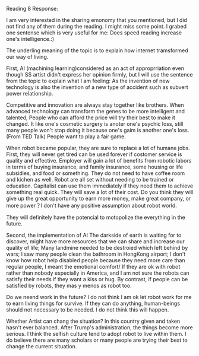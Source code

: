 Reading 8 Response:

I am very interested in the sharing emonomy that you mentioned, but I did not find any of them during the reading.
I might miss some point. I grabed one sentense which is very useful for me: Does speed reading increase one's intelligence.:)

The underling meaning of the topic is to explain how internet tramsformed our way of living.

First, AI (machining learning)considered as an act of approprriation even though SS artist didn't express her opinion 
firmly, but I will use the sentence from the topic to explain what I am feeling: As the invention of new technology is
also the invention of a new type of accident such as subvert power relationship. 

Competitive and innovation are always stay together like brothers. When advanced technology can transform the genes to be more
intelligent and talented, People who can afford the price will try their best to make it changed. It like one's cosmetic
surgery is anoter one's psychic loss, still many people won't stop doing it because one's gaim is another one's loss. (From TED
Talk) People want to play a fair game. 

When robot became popular, they are sure to replace a lot of humane jobs. First, they will never get tired can be used forever
if costomer service is quality and effective. Employer will gain a lot of benefits from robotic labors in terms of buying
insurance, and family insurance, some housing or life subsidies, and food or something. They do not need to have coffee room
and kichen as well. Robot are all set without needing to be trained or education. Capitalist can use them immediately if they
need them to achieve something real quick. They will save a lot of their cost. Do you think they will give up the great 
opportunity to earn more money, make great company, or more power？I don't have any positive assumption about robot world. 

They will definitely have the potencial to motopolize the everything in the future.

Second, the implementation of AI
The darkside of earth is waiting for to discover, might have more resources that we can share and increase our quality of life;
Many landmine needed to be destroied which left behind by wars;
I saw many people clean the bathroom in HongKong airport;
I don't know how robot help disabled people because they need more care than regular people, I meant the emotional comfort/
If they are ok with robot rather than nobody especially in America, and I am not sure the robots can satisfy their needs if 
they want a kiss or hug. By contrast, if people can be satisfied by robots, they mas y menos as robot too.


Do we neend work in the future?
I do not think I am ok let robot work for me to earn living things for survive. If they can do anything, human-beings should
not necessary to be needed. I do not think this will happen. 

Whether Artist can chang the situation?
In this country given and taken hasn't ever balanced. After Trump's administration, the things become more serious. I think
the selfish culture tend to adopt robot to live within them. 
I do believe there are many scholars or many people are trying their best to change the current situation.
